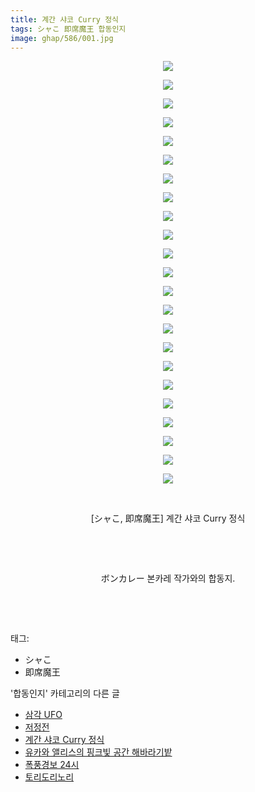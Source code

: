 ```yaml
---
title: 계간 샤코 Curry 정식
tags: シャこ 即席魔王 합동인지
image: ghap/586/001.jpg
---
```

<div class="article">
<p style="text-align: center; clear: none; float: none;"><img src="{{ site.nasurl }}/ghap/586/001.jpg"/></p>
<p style="text-align: center; clear: none; float: none;"><img src="{{ site.nasurl }}/ghap/586/002.jpg"/></p>
<p style="text-align: center; clear: none; float: none;"><img src="{{ site.nasurl }}/ghap/586/003.jpg"/></p>
<p style="text-align: center; clear: none; float: none;"><img src="{{ site.nasurl }}/ghap/586/004.jpg"/></p>
<p style="text-align: center; clear: none; float: none;"><img src="{{ site.nasurl }}/ghap/586/005.jpg"/></p>
<p style="text-align: center; clear: none; float: none;"><img src="{{ site.nasurl }}/ghap/586/006.jpg"/></p>
<p style="text-align: center; clear: none; float: none;"><img src="{{ site.nasurl }}/ghap/586/007.jpg"/></p>
<p style="text-align: center; clear: none; float: none;"><img src="{{ site.nasurl }}/ghap/586/008.jpg"/></p>
<p style="text-align: center; clear: none; float: none;"><img src="{{ site.nasurl }}/ghap/586/009.jpg"/></p>
<p style="text-align: center; clear: none; float: none;"><img src="{{ site.nasurl }}/ghap/586/010.jpg"/></p>
<p style="text-align: center; clear: none; float: none;"><img src="{{ site.nasurl }}/ghap/586/011.jpg"/></p>
<p style="text-align: center; clear: none; float: none;"><img src="{{ site.nasurl }}/ghap/586/012.jpg"/></p>
<p style="text-align: center; clear: none; float: none;"><img src="{{ site.nasurl }}/ghap/586/013.jpg"/></p>
<p style="text-align: center; clear: none; float: none;"><img src="{{ site.nasurl }}/ghap/586/014.jpg"/></p>
<p style="text-align: center; clear: none; float: none;"><img src="{{ site.nasurl }}/ghap/586/015.jpg"/></p>
<p style="text-align: center; clear: none; float: none;"><img src="{{ site.nasurl }}/ghap/586/016.jpg"/></p>
<p style="text-align: center; clear: none; float: none;"><img src="{{ site.nasurl }}/ghap/586/017.jpg"/></p>
<p style="text-align: center; clear: none; float: none;"><img src="{{ site.nasurl }}/ghap/586/018.jpg"/></p>
<p style="text-align: center; clear: none; float: none;"><img src="{{ site.nasurl }}/ghap/586/019.jpg"/></p>
<p style="text-align: center; clear: none; float: none;"><img src="{{ site.nasurl }}/ghap/586/020.jpg"/></p>
<p style="text-align: center; clear: none; float: none;"><img src="{{ site.nasurl }}/ghap/586/021.jpg"/></p>
<p style="text-align: center; clear: none; float: none;"><img src="{{ site.nasurl }}/ghap/586/022.jpg"/></p>
<p style="text-align: center; clear: none; float: none;"><img src="{{ site.nasurl }}/ghap/586/023.jpg"/></p>
<p style="text-align: center; clear: none; float: none;"><br/></p>
<p style="text-align: center; clear: none; float: none;">[シャこ, 即席魔王] 계간 샤코 Curry 정식</p>
<p style="text-align: center; clear: none; float: none;"><br/></p>
<p style="text-align: center; clear: none; float: none;"><br/></p>
<p style="text-align: center; clear: none; float: none;">ボンカレー 본카레 작가와의 합동지.</p>
<p style="text-align: center; clear: none; float: none;"><br/></p>
<p><br/></p>
</div><div class="tagTrail">
<p>태그: </p>
<ul>
<li>シャこ</li>
<li>即席魔王</li>
</ul>
</div><div class="another">
<p>'합동인지' 카테고리의 다른 글</p>
<ul>
<li><a href="/2016-07-10-ghap_814">삼각 UFO</a></li>
<li><a href="/2016-06-27-ghap_590">저정전</a></li>
<li><a href="/2016-06-27-ghap_586">계간 샤코 Curry 정식</a></li>
<li><a href="/2016-06-24-ghap_541">유카와 앨리스의 핑크빛 공간 해바라기밭</a></li>
<li><a href="/2016-06-21-ghap_463">폭풍경보 24시</a></li>
<li><a href="/2016-06-21-ghap_398">토리도리노리</a></li>
</ul>
</div><div class="cb_module cb_fluid">
<div class="cb_wrt cb_profile">
</div><!-- commentList close -->
</div>